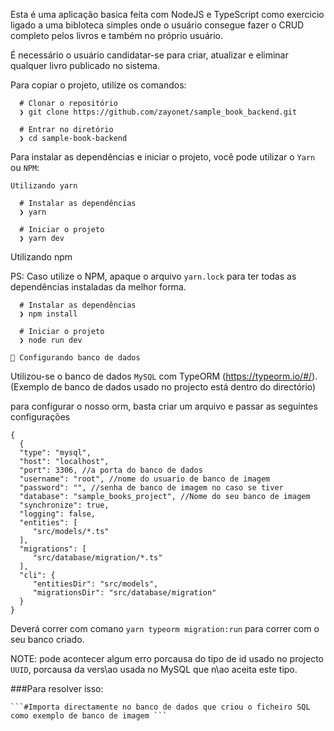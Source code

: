 Esta é uma aplicação basica feita com NodeJS e TypeScript como exercicio ligado a uma bibloteca simples onde o usuário consegue fazer o CRUD completo pelos livros e também no próprio usuário.

É necessário o usuário candidatar-se para criar, atualizar e eliminar qualquer livro publicado no sistema.

Para copiar o projeto, utilize os comandos:
```
  # Clonar o repositório
  ❯ git clone https://github.com/zayonet/sample_book_backend.git

  # Entrar no diretório
  ❯ cd sample-book-backend
```

Para instalar as dependências e iniciar o projeto, você pode utilizar o ```Yarn``` ou ```NPM```:
```
Utilizando yarn

  # Instalar as dependências
  ❯ yarn

  # Iniciar o projeto
  ❯ yarn dev
```
Utilizando npm

PS: Caso utilize o NPM, apaque o arquivo ```yarn.lock``` para ter todas as dependências instaladas da melhor forma.
```
  # Instalar as dependências
  ❯ npm install

  # Iniciar o projeto
  ❯ node run dev

🚀 Configurando banco de dados
```
Utilizou-se o banco de dados ```MySQL``` com TypeORM (https://typeorm.io/#/). (Exemplo de banco de dados usado no projecto está dentro do directório) 

para configurar o nosso orm, basta criar um arquivo e passar as seguintes configurações
```
{
  {
  "type": "mysql",
  "host": "localhost",
  "port": 3306, //a porta do banco de dados 
  "username": "root", //nome do usuario de banco de imagem
  "password": "", //senha de banco de imagem no caso se tiver
  "database": "sample_books_project", //Nome do seu banco de imagem
  "synchronize": true,
  "logging": false,
  "entities": [
     "src/models/*.ts"
  ],
  "migrations": [
     "src/database/migration/*.ts"
  ],
  "cli": {
     "entitiesDir": "src/models",
     "migrationsDir": "src/database/migration"
  }
}
```
Deverá correr com comano ```yarn typeorm migration:run``` para correr com o seu banco criado.

NOTE: pode acontecer algum erro porcausa do tipo de id usado no projecto ```UUID```, porcausa da vers\ao usada no MySQL que n\ao aceita este tipo. 

###Para resolver isso:
```#Precisa usar a versão "mariadb-10.6.5-winx64 - @(https://mariadb.org/download/?t=mariadb&o=true&p=mariadb&r=10.2.6&os=windows&cpu=x86_64&pkg=msi)"
```#Importa directamente no banco de dados que criou o ficheiro SQL como exemplo de banco de imagem ```
